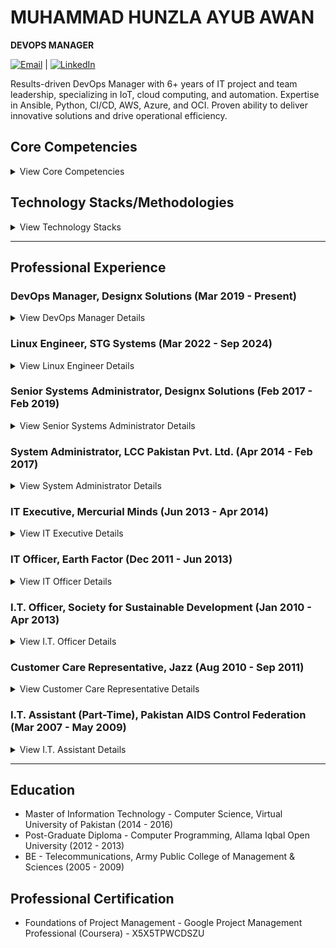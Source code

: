 #   MUHAMMAD HUNZLA AYUB AWAN

**DEVOPS MANAGER**

[![Email](https://img.shields.io/badge/Email-hunzala--ayub@hotmail.com-blue)](mailto:hunzala-ayub@hotmail.com) | [![LinkedIn](https://img.shields.io/badge/LinkedIn-muhammad--hunzla--awan-blue)](https://www.linkedin.com/in/muhammad-hunzla-awan)

<p align="left">
  Results-driven DevOps Manager with 6+ years of IT project and team leadership, specializing in IoT, cloud computing, and automation. Expertise in Ansible, Python, CI/CD, AWS, Azure, and OCI. Proven ability to deliver innovative solutions and drive operational efficiency.
</p>

##   Core Competencies

<details>
  <summary>View Core Competencies</summary>
  <p>
    <ul>
      <li>Cloud Infrastructure Management</li>
      <li>DevOps and Automation</li>
      <li>IoT and Embedded Systems</li>
      <li>Data Analysis & AI Proficiency</li>
      <li>Technical Consulting</li>
      <li>Cross Functional Leadership</li>
      <li>Client Relationship Management</li>
      <li>Telecommunications Solutions</li>
      <li>ERP and CRM Implementation</li>
      <li>IT Infrastructure Project Management</li>
      <li>Network Management</li>
      <li>Database Management</li>
    </ul>
  </p>
</details>

##   Technology Stacks/Methodologies

<details>
  <summary>View Technology Stacks</summary>
  <p>
    <ul>
      <li><strong>Cloud Platforms:</strong> AWS, Azure, Google Cloud Platform (GCP), Oracle Cloud Infrastructure (OCI)</li>
      <li><strong>Containers and Virtualization:</strong> Kubernetes, Docker, VMware vSphere, Xen</li>
      <li><strong>DevOps Tools:</strong> Ansible, GitHub Actions, Bitbucket, AWX, Terraform, CI/CD</li>
      <li><strong>Scripting:</strong> Shell Scripting, Python Scripting</li>
      <li><strong>Networking and Security:</strong> OpenVPN, DHCP, Linux HA Clusters</li>
      <li><strong>Database Platforms:</strong> MySQL, PostgreSQL, MSSQL</li>
      <li><strong>IoT and Embedded Technologies:</strong> Embedded Linux, NetBSD</li>
      <li><strong>ERP and CRM Tools:</strong> Dynamics 365</li>
      <li><strong>Data Analysis and Visualization:</strong> ArcGIS, QGIS, ML/AI tools for data processing and anomaly detection</li>
      <li><strong>Project Management Methodologies:</strong> Agile, Vendor Management, Resource Allocation, Scope & Schedule Management</li>
    </ul>
  </p>
</details>

---

##   Professional Experience

###   DevOps Manager, Designx Solutions (Mar 2019 - Present)

<details>
  <summary>View DevOps Manager Details</summary>
  <p>
    <ul>
      <li> **Led** delivery and management of high-impact projects valued at Rs 400M, providing financial oversight to achieve substantial business outcomes.</li>
      <li>**Engineered** DevOps infrastructure scaling via optimized CI/CD pipelines and automated solutions (Ansible, Python), *resulting in 25% reduced deployment time and 15% increased system reliability*.</li>
      <li>**Directed** IoT platform development for a major telecom client, *decreasing downtime by 20% and reducing operational costs by 18%*.</li>
      <li>**Enhanced** cloud infrastructure security and scalability (AWS, Azure, OCI) through stringent policies and automation, *improving operational efficiency by 30%*.</li>
      <li>**Headed** cross-functional teams in solution delivery, integrating data analysis and customer feedback into agile workflows.</li>
      <li>**Collaborated** with CTO and executives to define technical standards and best practices, *supporting scalability for a client base that grew by 40%*.</li>
      <li>**Oversaw** vendor relationships to ensure accountability and cost-effectiveness, *lowering overhead costs by 12%*.</li>
      <li>**Established** monitoring and logging solutions to proactively resolve system issues, *achieving 99.9% uptime*.</li>
      <li>**Streamlined** processes via automation and agile project management, *decreasing manual intervention and error rates by 35%*.</li>
    </ul>
  </p>
</details>

###   Linux Engineer, STG Systems (Mar 2022 - Sep 2024)

<details>
  <summary>View Linux Engineer Details</summary>
  <p>
    <ul>
      <li>**Automated** critical tasks using Ansible, *decreasing operational workload by 40%*.</li>
      <li>**Migrated** infrastructure to a Kubernetes-based cloud environment (Terraform, Ansible), *enhancing scalability by 50%*.</li>
      <li>**Configured** and maintained secure VMware vSphere environments, *boosting performance by 20%*.</li>
      <li>**Developed** automated patch management (AWX, Jinja2 templates), *reducing patching time by 30%*.</li>
      <li>**Partnered** with network and security teams to implement and maintain compliance.</li>
      <li>**Deployed** monitoring solutions (Grafana, Prometheus) on Kubernetes clusters.</li>
      <li>**Hardened** Linux servers using Ansible.</li>
    </ul>
  </p>
</details>

###   Senior Systems Administrator, Designx Solutions (Feb 2017 - Feb 2019)

<details>
  <summary>View Senior Systems Administrator Details</summary>
  <p>
    <ul>
      <li>**Engineered** and deployed a high-performance VPN server (10,000+ client connections), *significantly enhancing network scalability*.</li>
      <li>**Led** a team of 10 in building a telecom IoT platform, *reducing operational costs by 22%*.</li>
      <li>**Improved** security, scalability, and manageability for IoT systems (AWS).</li>
      <li>**Spearheaded** Microsoft Dynamics 365 implementation, *increasing user productivity by 25%*.</li>
      <li>**Oversaw** deployment and support of custom IoT solutions.</li>
      <li>**Collaborated** with stakeholders to define business and system requirements.</li>
      <li>**Developed** and deployed PostgreSQL databases with high-availability configurations.</li>
      <li>**Recommended** resource allocation and project priorities.</li>
    </ul>
  </p>
</details>

###   System Administrator, LCC Pakistan Pvt. Ltd. (Apr 2014 - Feb 2017)

<details>
  <summary>View System Administrator Details</summary>
  <p>
    <ul>
      <li>**Developed** an ERP solution, *boosting business efficiency by 30%*.</li>
      <li>**Maintained** system standards, *ensuring 99% system availability*.</li>
      <li>**Configured** and deployed Linux systems for a Remote Monitoring System, *reducing downtime by 15%*.</li>
      <li>**Designed** and implemented backup solutions.</li>
      <li>**Streamlined** IT processes.</li>
    </ul>
  </p>
</details>

###   IT Executive, Mercurial Minds (Jun 2013 - Apr 2014)

<details>
  <summary>View IT Executive Details</summary>
  <p>
    <ul>
      <li>**Designed** and deployed virtual machines and server environments.</li>
      <li>**Configured** and monitored network services with Nagios.</li>
      <li>**Implemented** Apache, Samba, and Asterisk configurations.</li>
      <li>**Supported** network and system administration needs.</li>
    </ul>
  </p>
</details>

###   IT Officer, Earth Factor (Dec 2011 - Jun 2013)

<details>
  <summary>View IT Officer Details</summary>
  <p>
    <ul>
      <li>**Provided** Linux administration support.</li>
      <li>**Deployed** virtual machines using Xen.</li>
      <li>**Managed** network configurations and mail server setups.</li>
      <li>**Maintained** data integrity.</li>
    </ul>
  </p>
</details>

###   I.T. Officer, Society for Sustainable Development (Jan 2010 - Apr 2013)

<details>
  <summary>View I.T. Officer Details</summary>
  <p>
    <ul>
      <li>**Provided** technical infrastructure support.</li>
      <li>**Enhanced** transparency and stakeholder engagement.</li>
      <li>**Managed** and configured systems.</li>
      <li>**Supported** change processes.</li>
    </ul>
  </p>
</details>

###   Customer Care Representative, Jazz (Aug 2010 - Sep 2011)

<details>
  <summary>View Customer Care Representative Details</summary>
  <p>
    <ul>
      <li>**Resolved** customer issues effectively.</li>
      <li>**Developed** strong rapport with customers.</li>
      <li>**Managed** escalations.</li>
      <li>**Improved** customer experience.</li>
    </ul>
  </p>
</details>

###   I.T. Assistant (Part-Time), Pakistan AIDS Control Federation (Mar 2007 - May 2009)

<details>
  <summary>View I.T. Assistant Details</summary>
  <p>
    <ul>
      <li>**Assisted** IT operations.</li>
      <li>**Collaborated** with management.</li>
      <li>**Provided** technical support.</li>
    </ul>
  </p>
</details>

---

##   Education

* Master of Information Technology - Computer Science, Virtual University of Pakistan (2014 - 2016)
* Post-Graduate Diploma - Computer Programming, Allama Iqbal Open University (2012 - 2013)
* BE - Telecommunications, Army Public College of Management & Sciences (2005 - 2009)

##   Professional Certification

* Foundations of Project Management - Google Project Management Professional (Coursera) - X5X5TPWCDSZU
